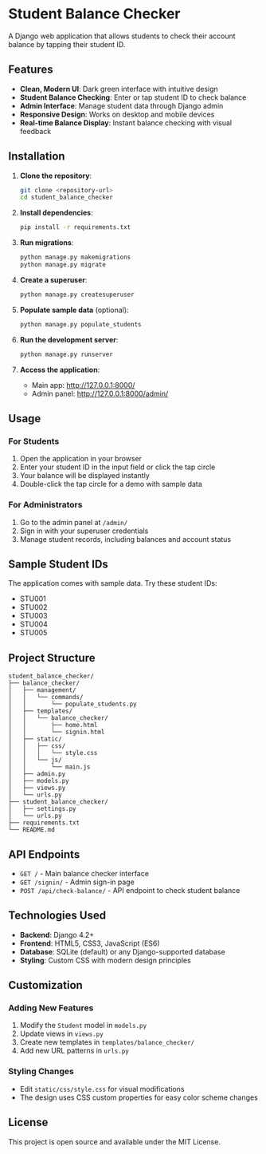 # Student Balance Checker

A Django web application that allows students to check their account balance by tapping their student ID.

## Features

- **Clean, Modern UI**: Dark green interface with intuitive design
- **Student Balance Checking**: Enter or tap student ID to check balance
- **Admin Interface**: Manage student data through Django admin
- **Responsive Design**: Works on desktop and mobile devices
- **Real-time Balance Display**: Instant balance checking with visual feedback

## Installation

1. **Clone the repository**:
   ```bash
   git clone <repository-url>
   cd student_balance_checker
   ```

2. **Install dependencies**:
   ```bash
   pip install -r requirements.txt
   ```

3. **Run migrations**:
   ```bash
   python manage.py makemigrations
   python manage.py migrate
   ```

4. **Create a superuser**:
   ```bash
   python manage.py createsuperuser
   ```

5. **Populate sample data** (optional):
   ```bash
   python manage.py populate_students
   ```

6. **Run the development server**:
   ```bash
   python manage.py runserver
   ```

7. **Access the application**:
   - Main app: http://127.0.0.1:8000/
   - Admin panel: http://127.0.0.1:8000/admin/

## Usage

### For Students
1. Open the application in your browser
2. Enter your student ID in the input field or click the tap circle
3. Your balance will be displayed instantly
4. Double-click the tap circle for a demo with sample data

### For Administrators
1. Go to the admin panel at `/admin/`
2. Sign in with your superuser credentials
3. Manage student records, including balances and account status

## Sample Student IDs

The application comes with sample data. Try these student IDs:
- STU001
- STU002
- STU003
- STU004
- STU005

## Project Structure

```
student_balance_checker/
├── balance_checker/
│   ├── management/
│   │   └── commands/
│   │       └── populate_students.py
│   ├── templates/
│   │   └── balance_checker/
│   │       ├── home.html
│   │       └── signin.html
│   ├── static/
│   │   ├── css/
│   │   │   └── style.css
│   │   └── js/
│   │       └── main.js
│   ├── admin.py
│   ├── models.py
│   ├── views.py
│   └── urls.py
├── student_balance_checker/
│   ├── settings.py
│   └── urls.py
├── requirements.txt
└── README.md
```

## API Endpoints

- `GET /` - Main balance checker interface
- `GET /signin/` - Admin sign-in page
- `POST /api/check-balance/` - API endpoint to check student balance

## Technologies Used

- **Backend**: Django 4.2+
- **Frontend**: HTML5, CSS3, JavaScript (ES6)
- **Database**: SQLite (default) or any Django-supported database
- **Styling**: Custom CSS with modern design principles

## Customization

### Adding New Features
1. Modify the `Student` model in `models.py`
2. Update views in `views.py`
3. Create new templates in `templates/balance_checker/`
4. Add new URL patterns in `urls.py`

### Styling Changes
- Edit `static/css/style.css` for visual modifications
- The design uses CSS custom properties for easy color scheme changes

## License

This project is open source and available under the MIT License.
